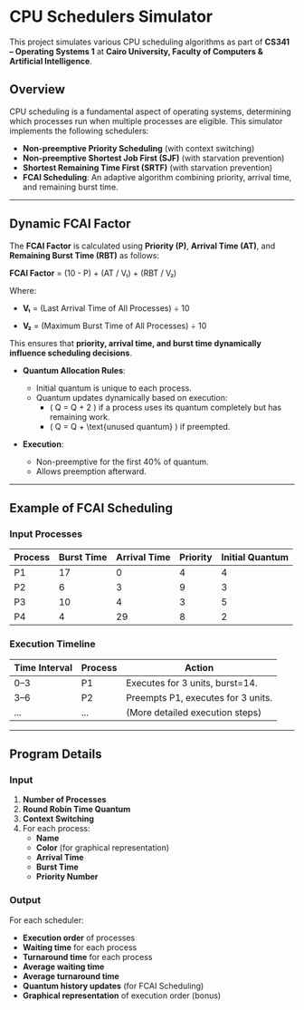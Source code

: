   # CPU Schedulers Simulator

This project simulates various CPU scheduling algorithms as part of **CS341 – Operating Systems 1** at **Cairo University, Faculty of Computers & Artificial Intelligence**.

## Overview

CPU scheduling is a fundamental aspect of operating systems, determining which processes run when multiple processes are eligible. This simulator implements the following schedulers:

- **Non-preemptive Priority Scheduling** (with context switching)
- **Non-preemptive Shortest Job First (SJF)** (with starvation prevention)
- **Shortest Remaining Time First (SRTF)** (with starvation prevention)
- **FCAI Scheduling**: An adaptive algorithm combining priority, arrival time, and remaining burst time.

---
## Dynamic FCAI Factor

The **FCAI Factor** is calculated using **Priority (P)**, **Arrival Time (AT)**, and **Remaining Burst Time (RBT)** as follows:

**FCAI Factor** = (10 - P) + (AT / V₁) + (RBT / V₂)

Where:  

- **V₁** = (Last Arrival Time of All Processes) ÷ 10  

- **V₂** = (Maximum Burst Time of All Processes) ÷ 10  

This ensures that **priority, arrival time, and burst time dynamically influence scheduling decisions**.

- **Quantum Allocation Rules**:

  - Initial quantum is unique to each process.
  - Quantum updates dynamically based on execution:
    - \( Q = Q + 2 \) if a process uses its quantum completely but has remaining work.
    - \( Q = Q + \text{unused quantum} \) if preempted.

- **Execution**:
  - Non-preemptive for the first 40% of quantum.
  - Allows preemption afterward.

---

## Example of FCAI Scheduling

### Input Processes

| Process | Burst Time | Arrival Time | Priority | Initial Quantum |
| ------- | ---------- | ------------ | -------- | --------------- |
| P1      | 17         | 0            | 4        | 4               |
| P2      | 6          | 3            | 9        | 3               |
| P3      | 10         | 4            | 3        | 5               |
| P4      | 4          | 29           | 8        | 2               |

### Execution Timeline

| Time Interval | Process | Action                             |
| ------------- | ------- | ---------------------------------- |
| 0–3           | P1      | Executes for 3 units, burst=14.    |
| 3–6           | P2      | Preempts P1, executes for 3 units. |
| ...           | ...     | (More detailed execution steps)    |

---

## Program Details

### Input

1. **Number of Processes**
2. **Round Robin Time Quantum**
3. **Context Switching**
4. For each process:
   - **Name**
   - **Color** (for graphical representation)
   - **Arrival Time**
   - **Burst Time**
   - **Priority Number**

### Output

For each scheduler:

- **Execution order** of processes
- **Waiting time** for each process
- **Turnaround time** for each process
- **Average waiting time**
- **Average turnaround time**
- **Quantum history updates** (for FCAI Scheduling)
- **Graphical representation** of execution order (bonus)
